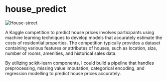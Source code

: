 # house_predict

![House-street](https://github.com/chrisjcroall/house_predict/assets/126267745/719b5235-6c23-488a-bafd-bbda35b5da7f)

A Kaggle competition to predict house prices involves participants using machine learning techniques to develop models that accurately estimate the costs of residential properties. The competition typically provides a dataset containing various features or attributes of houses, such as location, size, number of rooms, amenities, and historical sales data.

By utilizing scikit-learn components, I could build a pipeline that handles preprocessing, missing value imputation, categorical encoding, and regression modelling to predict house prices accurately.
